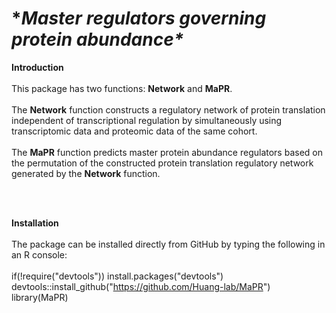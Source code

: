 # **Master regulators governing protein abundance\**


**Introduction**<br /><br />
This package has two functions: **Network** and **MaPR**.<br /><br />
The **Network** function constructs a regulatory network of protein translation independent of transcriptional regulation by simultaneously using transcriptomic data and proteomic data of the same cohort. <br /><br />
The **MaPR** function predicts master protein abundance regulators based on the permutation of the constructed protein translation regulatory network generated by the **Network** function.

<br /><br />

**Installation**<br /><br />
The package can be installed directly from GitHub by typing the following in an R console:<br /><br />
if(!require("devtools")) install.packages("devtools")
devtools::install_github("https://github.com/Huang-lab/MaPR")
library(MaPR)
